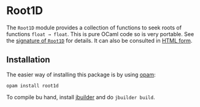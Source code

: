 Root1D
======

The `Root1D` module provides a collection of functions to seek roots
of functions `float → float`.  This is pure OCaml code so is very
portable.  See the [signature of `Root1D`](src/Root1D.mli) for
details.  It can also be consulted
in [HTML form](http://math.umons.ac.be/an/software/doc/Root1D/).


Installation
------------

The easier way of installing this package is by using [opam][]:

```shell
opam install root1d
```

To compile bu hand, install [jbuilder][] and do `jbuilder build`.


[opam]: https://opam.ocaml.org/
[jbuilder]: https://github.com/janestreet/jbuilder
